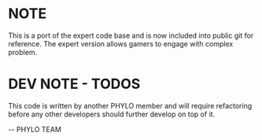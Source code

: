 NOTE
=====
This is a port of the expert code base and is now included into public git for reference.  The expert version allows gamers to engage with complex problem.


DEV NOTE - TODOS
=====
This code is written by another PHYLO member and will require refactoring before any other developers should further develop on top of it.

-- PHYLO TEAM
